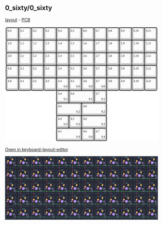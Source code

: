 ## 0_sixty/0_sixty

[layout](0_sixty-kle.json) - [PCB](0_sixty.kicad_pcb)

![0_sixty-layout.svg](0_sixty-layout.svg)

[Open in keyboard-layout-editor](http://www.keyboard-layout-editor.com/##@@_c=#aaaaaa;&=0,0&_c=#cccccc;&=0,1&=0,2&=0,3&=0,4&=0,5&=0,6&=0,7&=0,8&=0,9&=0,10&_c=#aaaaaa;&=0,11;&@=1,0&_c=#cccccc;&=1,1&=1,2&=1,3&=1,4&=1,5&=1,6&=1,7&=1,8&=1,9&=1,10&_c=#aaaaaa;&=1,11;&@=2,0&_c=#cccccc;&=2,1&=2,2&=2,3&=2,4&=2,5&=2,6&=2,7&=2,8&=2,9&=2,10&_c=#aaaaaa;&=2,11;&@=3,0&_c=#cccccc;&=3,1&=3,2&=3,3&=3,4&=3,5&=3,6&=3,7&=3,8&=3,9&=3,10&_c=#aaaaaa;&=3,11;&@=4,0&=4,1&=4,2&=4,3&=4,4%0A%0A%0A0,0&=4,5%0A%0A%0A0,0&=4,6%0A%0A%0A0,0&=4,7%0A%0A%0A0,0&=4,8&=4,9&=4,10&=4,11;&@_x:4;&=4,4%0A%0A%0A0,1&_w:2;&=4,6%0A%0A%0A0,1&=4,7%0A%0A%0A0,1;&@_x:4&w:2;&=4,5%0A%0A%0A0,2&_w:2;&=4,6%0A%0A%0A0,2;&@_x:4;&=4,4%0A%0A%0A0,3&=4,5%0A%0A%0A0,3&_w:2;&=4,6%0A%0A%0A0,3;&@_x:4&w:2;&=4,5%0A%0A%0A0,4&=4,6%0A%0A%0A0,4&=4,7%0A%0A%0A0,4)

![0_sixty-render.svg](0_sixty-render.svg)

